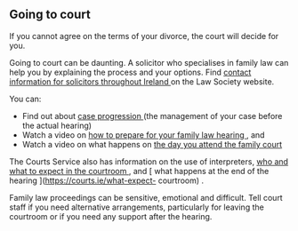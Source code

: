 ##  Going to court

If you cannot agree on the terms of your divorce, the court will decide for
you.

Going to court can be daunting. A solicitor who specialises in family law can
help you by explaining the process and your options. Find [ contact
information for solicitors throughout Ireland
](https://www.lawsociety.ie/Find-a-Solicitor) on the Law Society website.

You can:

  * Find out about [ case progression ](https://www.courts.ie/case-progression) (the management of your case before the actual hearing) 
  * Watch a video on [ how to prepare for your family law hearing ](https://www.youtube.com/watch?v=0xRlTh-_2-w) , and 
  * Watch a video on what happens on [ the day you attend the family court ](https://www.youtube.com/watch?v=n9r-MwSXvlo)

The Courts Service also has information on the use of interpreters, [ who and
what to expect in the courtroom ](https://courts.ie/what-expect-courtroom) ,
and [ what happens at the end of the hearing ](https://courts.ie/what-expect-
courtroom) .

Family law proceedings can be sensitive, emotional and difficult. Tell court
staff if you need alternative arrangements, particularly for leaving the
courtroom or if you need any support after the hearing.
